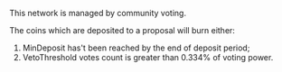 This network is managed by community voting.

The coins which are deposited to a proposal will burn either:
1) MinDeposit has't been reached by the end of deposit period;
2) VetoThreshold votes count is greater than 0.334% of voting power.